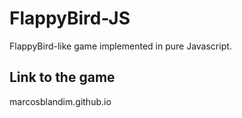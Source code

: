 # FlappyBird-JS
FlappyBird-like game implemented in pure Javascript.

## Link to the game
marcosblandim.github.io
